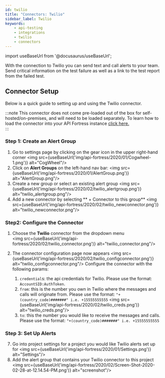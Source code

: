 ```yaml
---
id: twilio
title: "Connectors: Twilio"
sidebar_label: Twilio
keywords:
    - api-testing
    - integrations
    - twilio
    - connectors
---
```


import useBaseUrl from '@docusaurus/useBaseUrl';

With the connection to Twilio you can send text and call alerts to your team. Send critical information on the test failure as well as a link to the test report from the failed test.  

## Connector Setup

Below is a quick guide to setting up and using the Twilio connector.  
  
:::note
This connector does not come pre-loaded out of the box for self-hosted/on-premises, and will need to be loaded separately. To learn how to load the connector into your API Fortress instance [click here.](/api-testing/mark2/integrations/add-new-connector)  
:::  

### Step 1: Create an Alert Group

1. Go to settings page by clicking on the gear icon in the upper right-hand corner
   <img src={useBaseUrl('img/api-fortress/2020/01/Cogwheel-1.png')} alt="CogWheel"/>
1. Click on **Alert Groups** on the left-hand nav bar:
   <img src={useBaseUrl('img/api-fortress/2020/01/AlertGroup.png')} alt="AlertGroup.png"/>
1. Create a new group or select an existing alert group
   <img src={useBaseUrl('img/api-fortress/2020/02/twilio_alertgroup.png')} alt="twilio_alertgroup.png"/>
1. Add a new connector by selecting ** + Connector to this group**
   <img src={useBaseUrl('img/api-fortress/2020/02/twilio_newconnector.png')} alt="twilio_newconnector.png"/>

### Step2: Configure the Connector

1. Choose the **Twilio** connector from the dropdown menu  
   <img src={useBaseUrl('img/api-fortress/2020/02/twilio_connector.png')} alt="twilio_connector.png"/>
1. The connector configuration page now appears 
   <img src={useBaseUrl('img/api-fortress/2020/02/twilio_configconnector.png')} alt="twilio_configconnector.png"/>
   Configure the connector with the following params:
   
   1. `credential`s: the api credentials for Twilio. Please use the format:  `AccountSID:AuthToken`.  
   2. `from`: this is the number you own in Twilio where the messages and calls will originate from. Please use the format: `"+(country_code)#######" i.e. +15555555555`
      <img src={useBaseUrl('img/api-fortress/2020/02/twilio_creds.png')} alt="twilio_creds.png"/>
   3. `to`: this the number you would like to receive the messages and calls. Please use the format: `"+(country_code)#######" i.e. +15555555555`

### Step 3: Set Up Alerts

7. Go into project settings for a project you would like Twilio alerts set up for
   <img src={useBaseUrl('img/api-fortress/2020/01/Settings.png')} alt="Settings"/>
8. Add the alert group that contains your Twilio connector to this project  
   <img src={useBaseUrl('img/api-fortress/2020/02/Screen-Shot-2020-02-28-at-12.14.54-PM.png')} alt="screenshot"/>


